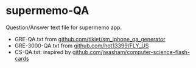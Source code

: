 # supermemo-QA
Question/Answer text file for supermemo app.

+ GRE-QA.txt from [github.com/tikiet/sm_iphone_qa_generator](https://github.com/tikiet/sm_iphone_qa_generator)
+ GRE-3000-QA.txt from [github.com/hot13399/FLY_US](https://github.com/hot13399/FLY_US)
+ CS-QA.txt: inspired by [github.com/jwasham/computer-science-flash-cards](https://github.com/jwasham/computer-science-flash-cards)
